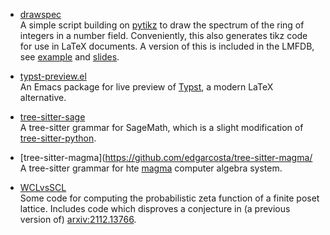 + [drawspec](https://github.com/havarddj/drawspec) \
A simple script building on [pytikz](https://github.com/allefeld/pytikz) to draw the spectrum of the ring of integers in a number field. Conveniently, this also generates tikz code for use in LaTeX documents. A version of this is included in the LMFDB, see  [example](https://www.lmfdb.org/NumberField/7.1.3911915096945863.1) and [slides](/talks/lucant25).
	    
+ [typst-preview.el](https://github.com/havarddj/typst-preview.el) \
An Emacs package for live preview of [Typst](https://typst.app/), a modern LaTeX alternative.

+ [tree-sitter-sage](https://github.com/havarddj/tree-sitter-sage) \
A tree-sitter grammar for SageMath, which is a slight modification of [tree-sitter-python](https://github.com/tree-sitter/tree-sitter-python).

+ [tree-sitter-magma](https://github.com/edgarcosta/tree-sitter-magma/ \
A tree-sitter grammar for hte [magma](https://magma.maths.usyd.edu.au/magma/) computer algebra system.

+ [WCLvsSCL](https://github.com/havarddj/WCLvsSCL) \
Some code for computing the probabilistic zeta function of a finite poset lattice. Includes code which disproves a conjecture in (a previous version of) [arxiv:2112.13766](https://arxiv.org/abs/2112.13766). 
